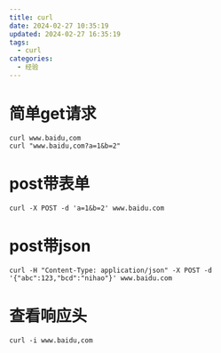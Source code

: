 ```yaml
---
title: curl
date: 2024-02-27 10:35:19
updated: 2024-02-27 16:35:19
tags:
  - curl
categories:
  - 经验
---
```


# 简单get请求

```
curl www.baidu,com
curl "www.baidu,com?a=1&b=2"
```

# post带表单

```
curl -X POST -d 'a=1&b=2' www.baidu.com
```

# post带json

```
curl -H "Content-Type: application/json" -X POST -d '{"abc":123,"bcd":"nihao"}' www.baidu.com
```

# 查看响应头

```
curl -i www.baidu,com
```

